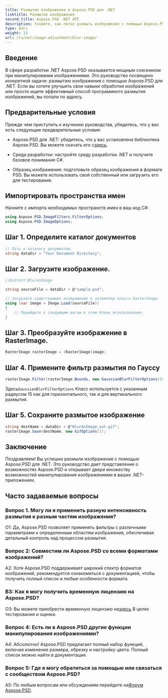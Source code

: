 ```yaml
---
title: Размытие изображения в Aspose.PSD для .NET
linktitle: Размытие изображения
second_title: Aspose.PSD .NET API
description: Узнайте, как легко размыть изображения с помощью Aspose.PSD для .NET. Пошаговое руководство по беспрепятственному манипулированию изображениями в проектах C#.
type: docs
weight: 13
url: /ru/net/image-adjustment/blur-image/
---
```

## Введение

В сфере разработки .NET Aspose.PSD оказывается мощным союзником при манипулировании изображениями. Это руководство посвящено конкретной задаче: размытию изображения с помощью Aspose.PSD для .NET. Если вы хотите улучшить свои навыки обработки изображений или просто ищете эффективный способ программного размытия изображений, вы попали по адресу.

## Предварительные условия

Прежде чем приступить к изучению руководства, убедитесь, что у вас есть следующие предварительные условия:

-  Aspose.PSD для .NET: убедитесь, что у вас установлена библиотека Aspose.PSD. Вы можете скачать его с[здесь](https://releases.aspose.com/psd/net/).

- Среда разработки: настройте среду разработки .NET и получите базовое понимание C#.

- Образец изображения: подготовьте образец изображения в формате PSD. Вы можете использовать свой собственный или загрузить его для тестирования.

## Импортировать пространства имен

Начните с импорта необходимых пространств имен в ваш код C#:

```csharp
using Aspose.PSD.ImageFilters.FilterOptions;
using Aspose.PSD.ImageOptions;
```

## Шаг 1. Определите каталог документов

```csharp
// Путь к каталогу документов.
string dataDir = "Your Document Directory";
```

## Шаг 2. Загрузите изображение.

```csharp
//ExStart:BluranImage

string sourceFile = dataDir + @"sample.psd";

// Загрузите существующее изображение в экземпляр класса RasterImage.
using (var image = Image.Load(sourceFile))
{
    // Перейдите к следующим шагам в этом блоке использования.
}
```

## Шаг 3. Преобразуйте изображение в RasterImage.

```csharp
RasterImage rasterImage = (RasterImage)image;
```

## Шаг 4. Примените фильтр размытия по Гауссу

```csharp
rasterImage.Filter(rasterImage.Bounds, new GaussianBlurFilterOptions(15, 15));
```

 Здесь`GaussianBlurFilterOptions` Класс используется с указанным радиусом 15 как для горизонтального, так и для вертикального размытия.

## Шаг 5. Сохраните размытое изображение

```csharp
string destName = dataDir + @"BlurAnImage_out.gif";
rasterImage.Save(destName, new GifOptions());
```

## Заключение

Поздравляем! Вы успешно размыли изображение с помощью Aspose.PSD для .NET. Это руководство дает представление о возможностях Aspose.PSD и открывает двери множеству возможностей манипулирования изображениями в ваших .NET-приложениях.

## Часто задаваемые вопросы

### Вопрос 1. Могу ли я применить разную интенсивность размытия к разным частям изображения?

О1: Да, Aspose.PSD позволяет применять фильтры с различными параметрами к определенным областям изображения, обеспечивая детальный контроль над процессом размытия.

### Вопрос 2: Совместим ли Aspose.PSD со всеми форматами изображений?

A2: Хотя Aspose.PSD поддерживает широкий спектр форматов изображений, рекомендуется ознакомиться с документацией, чтобы получить полный список и любые особенности формата.

### В3: Как я могу получить временную лицензию на Aspose.PSD?

 О3: Вы можете приобрести временную лицензию на[здесь](https://purchase.aspose.com/temporary-license/) В целях тестирования и оценки.

### Вопрос 4: Есть ли в Aspose.PSD другие функции манипулирования изображениями?

А4: Абсолютно! Aspose.PSD предлагает полный набор функций, включая изменение размера, обрезку и настройку цвета. Полный список можно найти в документации.

### Вопрос 5: Где я могу обратиться за помощью или связаться с сообществом Aspose.PSD?

 A5: По любым вопросам или обсуждениям перейдите на[Форум Aspose.PSD](https://forum.aspose.com/c/psd/34).